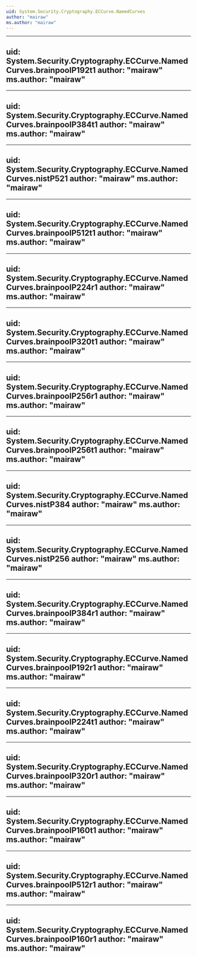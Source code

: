 ```yaml
---
uid: System.Security.Cryptography.ECCurve.NamedCurves
author: "mairaw"
ms.author: "mairaw"
---
```


---
uid: System.Security.Cryptography.ECCurve.NamedCurves.brainpoolP192t1
author: "mairaw"
ms.author: "mairaw"
---

---
uid: System.Security.Cryptography.ECCurve.NamedCurves.brainpoolP384t1
author: "mairaw"
ms.author: "mairaw"
---

---
uid: System.Security.Cryptography.ECCurve.NamedCurves.nistP521
author: "mairaw"
ms.author: "mairaw"
---

---
uid: System.Security.Cryptography.ECCurve.NamedCurves.brainpoolP512t1
author: "mairaw"
ms.author: "mairaw"
---

---
uid: System.Security.Cryptography.ECCurve.NamedCurves.brainpoolP224r1
author: "mairaw"
ms.author: "mairaw"
---

---
uid: System.Security.Cryptography.ECCurve.NamedCurves.brainpoolP320t1
author: "mairaw"
ms.author: "mairaw"
---

---
uid: System.Security.Cryptography.ECCurve.NamedCurves.brainpoolP256r1
author: "mairaw"
ms.author: "mairaw"
---

---
uid: System.Security.Cryptography.ECCurve.NamedCurves.brainpoolP256t1
author: "mairaw"
ms.author: "mairaw"
---

---
uid: System.Security.Cryptography.ECCurve.NamedCurves.nistP384
author: "mairaw"
ms.author: "mairaw"
---

---
uid: System.Security.Cryptography.ECCurve.NamedCurves.nistP256
author: "mairaw"
ms.author: "mairaw"
---

---
uid: System.Security.Cryptography.ECCurve.NamedCurves.brainpoolP384r1
author: "mairaw"
ms.author: "mairaw"
---

---
uid: System.Security.Cryptography.ECCurve.NamedCurves.brainpoolP192r1
author: "mairaw"
ms.author: "mairaw"
---

---
uid: System.Security.Cryptography.ECCurve.NamedCurves.brainpoolP224t1
author: "mairaw"
ms.author: "mairaw"
---

---
uid: System.Security.Cryptography.ECCurve.NamedCurves.brainpoolP320r1
author: "mairaw"
ms.author: "mairaw"
---

---
uid: System.Security.Cryptography.ECCurve.NamedCurves.brainpoolP160t1
author: "mairaw"
ms.author: "mairaw"
---

---
uid: System.Security.Cryptography.ECCurve.NamedCurves.brainpoolP512r1
author: "mairaw"
ms.author: "mairaw"
---

---
uid: System.Security.Cryptography.ECCurve.NamedCurves.brainpoolP160r1
author: "mairaw"
ms.author: "mairaw"
---

